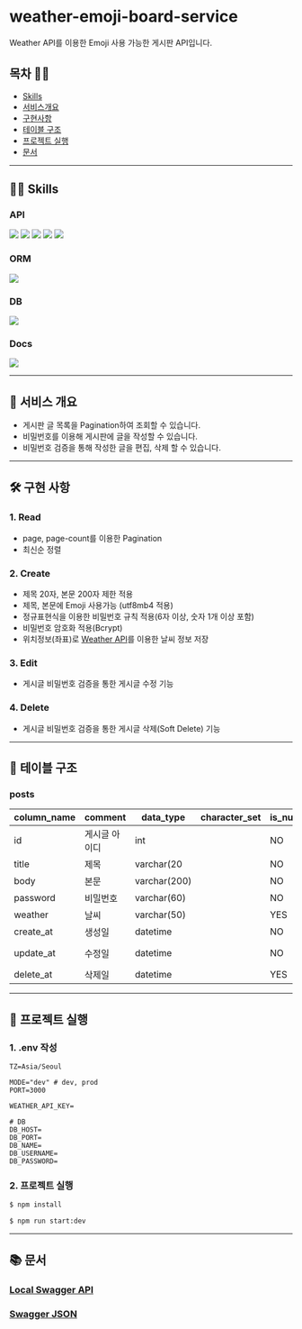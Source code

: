 # weather-emoji-board-service

Weather API를 이용한 Emoji 사용 가능한 게시판 API입니다.

## 목차 🙇‍♂️

- [Skills](#👨‍🔧-skills)
- [서비스개요](#📑-서비스-개요)
- [구현사항](#🛠-구현-사항)
- [테이블 구조](#🚧-테이블-구조)
- [프로젝트 실행](#🚀-프로젝트-실행)
- [문서](#📚-문서)

---

## 👨‍🔧 Skills

### API

<img src="https://img.shields.io/badge/node-16.17.0-339933?logo=node.js"> 
<img src="https://img.shields.io/badge/TypeScript-4.4.5-3178C6?logo=typescript"> 
<img src="https://img.shields.io/badge/NestJS-9.0.0-E0234E?logo=NestJS">
<img src="https://img.shields.io/badge/bcrypt-5.0.1-green">
<img src="https://img.shields.io/badge/@nestjs/axios-0.1.0-E0234E">

### ORM

<img src="https://img.shields.io/badge/TypeORM-0.3.9-orange">

### DB

<img src="https://img.shields.io/badge/MySQL-8.0.30-blue?logo=mysql">

### Docs

<img src="https://img.shields.io/badge/Swagger-6.1.0-green?logo=swagger">

---

## 📑 서비스 개요

- 게시판 글 목록을 Pagination하여 조회할 수 있습니다.
- 비밀번호를 이용해 게시판에 글을 작성할 수 있습니다.
- 비밀번호 검증을 통해 작성한 글을 편집, 삭제 할 수 있습니다.

---

## 🛠 구현 사항

### 1. Read

- page, page-count를 이용한 Pagination
- 최신순 정렬

### 2. Create

- 제목 20자, 본문 200자 제한 적용
- 제목, 본문에 Emoji 사용가능 (utf8mb4 적용)
- 정규표현식을 이용한 비밀번호 규칙 적용(6자 이상, 숫자 1개 이상 포함)
- 비밀번호 암호화 적용(Bcrypt)
- 위치정보(좌표)로 [Weather API](https://www.weatherapi.com)를 이용한 날씨 정보 저장

### 3. Edit

- 게시글 비밀번호 검증을 통한 게시글 수정 기능

### 4. Delete

- 게시글 비밀번호 검증을 통한 게시글 삭제(Soft Delete) 기능

---

## 🚧 테이블 구조

### **posts**

| column_name | comment       | data_type    | character_set | is_nullable | extra                          |
| ----------- | ------------- | ------------ | ------------- | ----------- | ------------------------------ |
| id          | 게시글 아이디 | int          |               | NO          | PK, auto_increment             |
| title       | 제목          | varchar(20   |               | NO          |                                |
| body        | 본문          | varchar(200) |               | NO          |                                |
| password    | 비밀번호      | varchar(60)  |               | NO          |                                |
| weather     | 날씨          | varchar(50)  |               | YES         |                                |
| create_at   | 생성일        | datetime     |               | NO          | DEFAULT_GENERATED              |
| update_at   | 수정일        | datetime     |               | NO          | on update CURRENT_TIMESTAMP(6) |
| delete_at   | 삭제일        | datetime     |               | YES         |                                |

---

## 🚀 프로젝트 실행

### 1. .env 작성

```text
TZ=Asia/Seoul

MODE="dev" # dev, prod
PORT=3000

WEATHER_API_KEY=

# DB
DB_HOST=
DB_PORT=
DB_NAME=
DB_USERNAME=
DB_PASSWORD=
```

### 2. 프로젝트 실행

```bash
$ npm install

$ npm run start:dev
```

---

## 📚 문서

### [Local Swagger API](http://localhost:3000/docs)

### [Swagger JSON](swagger.json)
